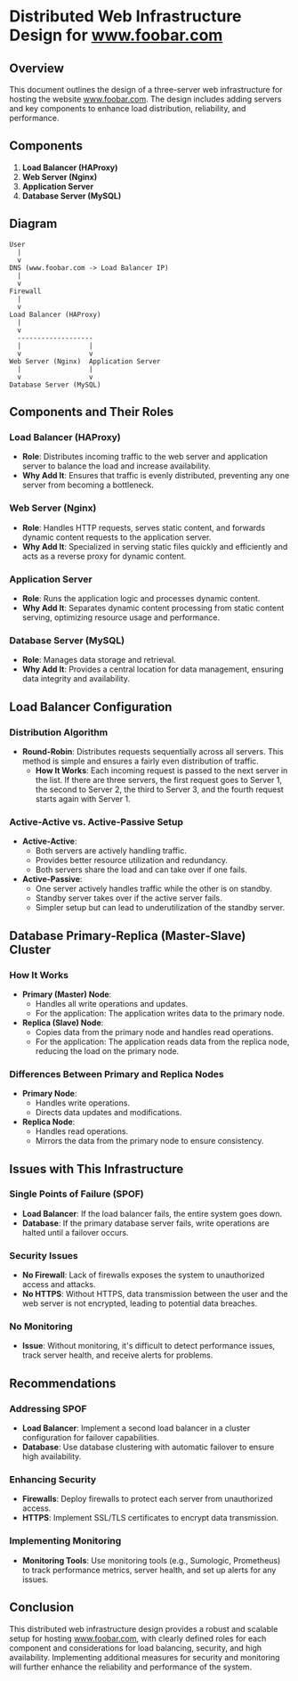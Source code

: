 # Distributed Web Infrastructure Design for www.foobar.com

## Overview
This document outlines the design of a three-server web infrastructure for hosting the website www.foobar.com. The design includes adding servers and key components to enhance load distribution, reliability, and performance.

## Components

1. **Load Balancer (HAProxy)**
2. **Web Server (Nginx)**
3. **Application Server**
4. **Database Server (MySQL)**

## Diagram

```
User
  |
  v
DNS (www.foobar.com -> Load Balancer IP)
  |
  v
Firewall
  |
  v
Load Balancer (HAProxy)
  |
  v
  -------------------
  |                 |
  v                 v
Web Server (Nginx)  Application Server
  |                 |
  v                 v
Database Server (MySQL)
```

## Components and Their Roles

### Load Balancer (HAProxy)
- **Role**: Distributes incoming traffic to the web server and application server to balance the load and increase availability.
- **Why Add It**: Ensures that traffic is evenly distributed, preventing any one server from becoming a bottleneck.

### Web Server (Nginx)
- **Role**: Handles HTTP requests, serves static content, and forwards dynamic content requests to the application server.
- **Why Add It**: Specialized in serving static files quickly and efficiently and acts as a reverse proxy for dynamic content.

### Application Server
- **Role**: Runs the application logic and processes dynamic content.
- **Why Add It**: Separates dynamic content processing from static content serving, optimizing resource usage and performance.

### Database Server (MySQL)
- **Role**: Manages data storage and retrieval.
- **Why Add It**: Provides a central location for data management, ensuring data integrity and availability.

## Load Balancer Configuration

### Distribution Algorithm
- **Round-Robin**: Distributes requests sequentially across all servers. This method is simple and ensures a fairly even distribution of traffic.
  - **How It Works**: Each incoming request is passed to the next server in the list. If there are three servers, the first request goes to Server 1, the second to Server 2, the third to Server 3, and the fourth request starts again with Server 1.

### Active-Active vs. Active-Passive Setup
- **Active-Active**:
  - Both servers are actively handling traffic.
  - Provides better resource utilization and redundancy.
  - Both servers share the load and can take over if one fails.
- **Active-Passive**:
  - One server actively handles traffic while the other is on standby.
  - Standby server takes over if the active server fails.
  - Simpler setup but can lead to underutilization of the standby server.

## Database Primary-Replica (Master-Slave) Cluster

### How It Works
- **Primary (Master) Node**:
  - Handles all write operations and updates.
  - For the application: The application writes data to the primary node.
- **Replica (Slave) Node**:
  - Copies data from the primary node and handles read operations.
  - For the application: The application reads data from the replica node, reducing the load on the primary node.

### Differences Between Primary and Replica Nodes
- **Primary Node**: 
  - Handles write operations.
  - Directs data updates and modifications.
- **Replica Node**:
  - Handles read operations.
  - Mirrors the data from the primary node to ensure consistency.

## Issues with This Infrastructure

### Single Points of Failure (SPOF)
- **Load Balancer**: If the load balancer fails, the entire system goes down.
- **Database**: If the primary database server fails, write operations are halted until a failover occurs.

### Security Issues
- **No Firewall**: Lack of firewalls exposes the system to unauthorized access and attacks.
- **No HTTPS**: Without HTTPS, data transmission between the user and the web server is not encrypted, leading to potential data breaches.

### No Monitoring
- **Issue**: Without monitoring, it's difficult to detect performance issues, track server health, and receive alerts for problems.

## Recommendations

### Addressing SPOF
- **Load Balancer**: Implement a second load balancer in a cluster configuration for failover capabilities.
- **Database**: Use database clustering with automatic failover to ensure high availability.

### Enhancing Security
- **Firewalls**: Deploy firewalls to protect each server from unauthorized access.
- **HTTPS**: Implement SSL/TLS certificates to encrypt data transmission.

### Implementing Monitoring
- **Monitoring Tools**: Use monitoring tools (e.g., Sumologic, Prometheus) to track performance metrics, server health, and set up alerts for any issues.

## Conclusion
This distributed web infrastructure design provides a robust and scalable setup for hosting www.foobar.com, with clearly defined roles for each component and considerations for load balancing, security, and high availability. Implementing additional measures for security and monitoring will further enhance the reliability and performance of the system.
